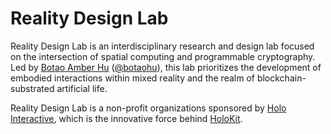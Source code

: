 # Reality Design Lab

Reality Design Lab is an interdisciplinary research and design lab focused on the intersection of spatial computing and programmable cryptography. Led by [Botao Amber Hu](https://botao.hu) ([@botaohu](https://github.com/botaohu)), this lab prioritizes the development of embodied interactions within mixed reality and the realm of blockchain-substrated artificial life. 

Reality Design Lab is a non-profit organizations sponsored by [Holo Interactive](https://holoi.com), which is the innovative force behind [HoloKit](https://holokit.io).

<!--
* [InstaLocate](https://github.com/holoi/instalocate) is a Unity plugin for an on-device adhoc QRCode co-locating technology. 
-->

